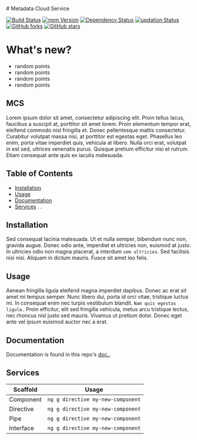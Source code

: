 <p "align" = "center">
# Metadata Cloud Service
</p>

[![Build Status](https://img.shields.io/travis/USER/REPO.svg)](http://apisrv-dashboard-prod-1100.zreem.com/pages/dashboard)
[![npm Version](https://img.shields.io/npm/v/npm.svg)](http://apisrv-dashboard-prod-1100.zreem.com/pages/dashboard)
[![Dependency Status](https://img.shields.io/versioneye/d/ruby/rails.svg)](http://apisrv-dashboard-prod-1100.zreem.com/pages/dashboard)
[![updation Status](https://img.shields.io/github/issues/detail/last-update/badges/shields/979.svg)](http://apisrv-dashboard-prod-1100.zreem.com/pages/dashboard)
[![GitHub forks](https://img.shields.io/github/forks/badges/shields.svg?style=social&label=Fork)](http://apisrv-dashboard-prod-1100.zreem.com/pages/dashboard)
[![GitHub stars](https://img.shields.io/github/stars/badges/shields.svg?style=social&label=Stars)](http://apisrv-dashboard-prod-1100.zreem.com/pages/dashboard)

# What's new?
  * random points
  * random points
  * random points
  * random points
  
## MCS

<p "align" = "left">
  Lorem ipsum dolor sit amet, consectetur adipiscing elit. Proin tellus lacus, faucibus a suscipit at, porttitor sit amet lorem. Proin elementum tempor erat, eleifend commodo nisl fringilla et. Donec pellentesque mattis consectetur. Curabitur volutpat massa nisi, at porttitor est egestas eget. Phasellus leo enim, porta vitae imperdiet quis, vehicula at libero. Nulla orci erat, volutpat in est sed, ultrices venenatis purus. Quisque pretium efficitur nisi et rutrum. Etiam consequat ante quis ex iaculis malesuada.
  </p>
  
## Table of Contents

* [Installation](https://github.com/monikasuresh/MCS/blob/master/README.md#installation)
* [Usage](#usage)
* [Documentation](#documentation)
* [Services](#services)
.
.

## Installation

Sed consequat lacinia malesuada. Ut et nulla semper, bibendum nunc non, gravida augue. Donec odio ante, imperdiet et ultricies non, euismod at justo. In ultricies odio non magna placerat, a interdum `sem ultricies`. Sed facilisis nisi nisi. Aliquam in dictum mauris. Fusce sit amet leo felis.

## Usage

Aenean fringilla ligula eleifend magna imperdiet dapibus. Donec ac erat sit amet mi tempus semper. Nunc libero dui, porta id orci vitae, tristique luctus mi. In consequat enim nec turpis vestibulum blandit. ``Nam quis egestas ligula.`` Proin efficitur, elit sed fringilla vehicula, metus arcu tristique lectus, nec rhoncus nisl justo sed mauris. Vivamus ut pretium dolor. Donec eget ante vel ipsum euismod auctor nec a erat.

## Documentation

Documentation is found in this repo's [doc..](http://apisrv-dashboard-prod-1100.zreem.com/pages/dashboard)

## Services

|Scaffold|Usage|
|---------|---------|
|Component|``ng g directive my-new-component``|
|Directive|``ng g directive my-new-component``|
|Pipe|``ng g directive my-new-component``|
|Interface|``ng g directive my-new-component``|

